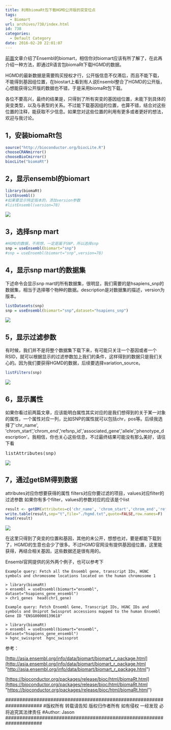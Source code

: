 ```yaml
---
title: 利用biomaRt包下载HGMD公开版的突变位点
tags:
  - Biomart
url: archives/738/index.html
id: 738
categories:
  - Default Category
date: 2016-02-20 22:01:07
---
```


[前面](http://wp.zxzyl.com/?p=174 "如何获取Ensembl gene id和NCBI的gene id及与HGNC的对应关系")文章介绍了Ensembl的biomart，相信你对biomart应该有所了解了，在此再介绍一种方法，即通过R语言包biomaRt下载HGMD的数据。

HGMD的最新数据是需要购买授权才行，公开版信息不仅滞后，而且不能下载，不能得到基因组位置，在biostart上看到有人说Ensembl整合了HGMD的公开版，心想能获得公开版的数据也不错，于是采用biomaRt包下载。

各位不要高兴，最终的结果是，只得到了所有突变的基因组位置，未能下到具体的突变类型，以及与表型的关系。不过能下载基因组的位置，也算不错，结合对这些位置的注释，能获取不少信息。如果您对这些位置的利用有更多或者更好的想法，欢迎与我讨论。

## 1，安装biomaRt包

```R
source("http://bioconductor.org/biocLite.R")
chooseCRANmirror()
chooseBioCmirror()
biocLite("biomaRt")
```




## 2，显示ensembl的biomart

```R
library(biomaRt)
listEnsembl()
#如果要显示特定版本的，添加version参数
#listEnsembl(version=78)
```




![](/wp/f4w/2020/2016-02-20-biomaRt-listensemblbiomart.png) 

<!--more-->

## 3，选择snp mart

```R
#HGMD的数据，不用想，一定是属于SNP，所以选择snp
snp = useEnsembl(biomart="snp")
#snp = useEnsembl(biomart="snp",version=78)
```




## 4，显示snp mart的数据集

下述命令会显示snp mart的所有数据集，很明显，我们需要的是hsapiens_snp的数据集，相当于选择哪个物种的数据。description是对数据集的描述，version为版本。

```R
listDatasets(snp) 
snp = useEnsembl(biomart="snp",dataset="hsapiens_snp")
```


![](/wp/f4w/2020/2016-02-20-biomaRt-listensembldataset.png)


## 5，显示过滤参数

有时候，我们并不是将整个数据集下载下来，有可能只关注一个基因或者一个RSID，就可以根据显示的过滤参数加上我们的条件，这样得到的数据只是我们关心的。因为我们要获得HGMD的数据，后续要选择variation_source。

```R
listFilters(snp)
```

![](/wp/f4w/2020/2016-02-20-biomaRt-listensembldatasetfilters.png)

## 6，显示属性

如果你看过前两篇文章，应该能明白属性其实对应的是我们想得到的关于某一对象的属性，一个属性对应一列，比如SNP的属性就可以包括chr，pos等。后续我选择了'chr_name', 'chrom_start','chrom_end','refsnp_id','associated_gene','allele','phenotype_description'。我相信，你也关心这些信息，不过最终结果可能没有那么美好，请往下看
<pre>listAttributes(snp)</pre>

![](/wp/f4w/2020/2016-02-20-biomaRt-listensembldatasetattribute.png)

## 7，通过getBM得到数据

attributes对应你想要获得的属性
filters对应你要过滤的项目，values对应filter的过滤参数
如果你有多个filter，values的参数对应的应该是个list

```R
result <- getBM(attributes=c('chr_name', 'chrom_start','chrom_end','refsnp_id','associated_gene','allele','phenotype_description'), filters = 'variation_source', values ="HGMD-PUBLIC", mart = snp)
write.table(result,sep="t",file="./hgmd.txt",quote=FALSE,row.names=F)
head(result)
```


![](/wp/f4w/2020/2016-02-20-biomaRt-hgmdresult.png)

在这里只得到了突变的位置和基因，其他的未公开，想想也对，要是都能下载到了，HGMD的生意也会少了很多。不过HGMD官网没有提供基因组位置，这里能获得，再结合相关基因，这些数据还是很有用的。

Ensembl官网提供的另外两个例子，也可以参考下

```
Example query: Fetch all the Ensembl gene, transcript IDs, HGNC symbols and chromosome locations located on the human chromosome 1

> library(biomaRt)
> ensembl = useEnsembl(biomart="ensembl", dataset="hsapiens_gene_ensembl")
> chr1_genes  head(chr1_gene)

Example query: Fetch Ensembl Gene, Transcript IDs, HGNC IDs and symbols and Uniprot Swissprot accessions mapped to the human Ensembl Gene ID "ENSG00000139618"

> library(biomaRt)
> ensembl = useEnsembl(biomart="ensembl", dataset="hsapiens_gene_ensembl")
> hgnc_swissprot  hgnc_swissprot
```


参考：

[http://asia.ensembl.org/info/data/biomart/biomart_r_package.html](http://asia.ensembl.org/info/data/biomart/biomart_r_package.html "http://asia.ensembl.org/info/data/biomart/biomart_r_package.html")

[https://bioconductor.org/packages/release/bioc/html/biomaRt.html](https://bioconductor.org/packages/release/bioc/html/biomaRt.html "https://bioconductor.org/packages/release/bioc/html/biomaRt.html")

\#####################################################################
\#版权所有 转载请告知 版权归作者所有 如有侵权 一经发现 必将追究其法律责任
\#Author: Jason
\#####################################################################